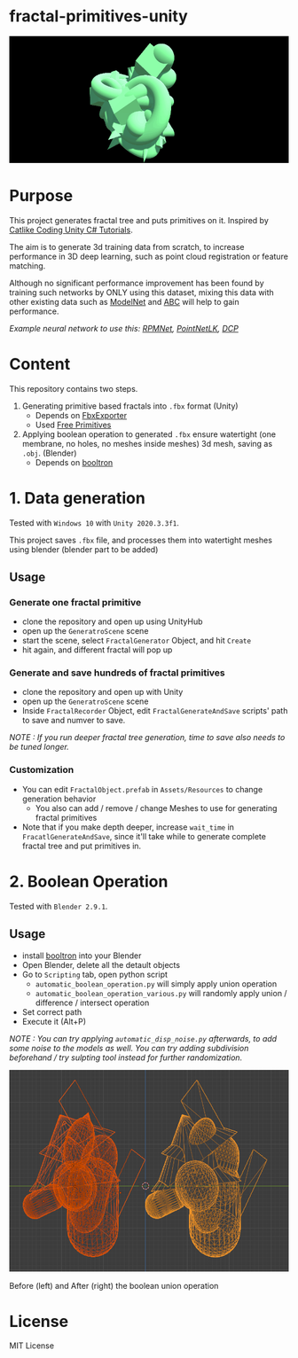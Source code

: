 # fractal-primitives-unity

![Teaser](media/fractalgeneration.gif)

# Purpose
This project generates fractal tree and puts primitives on it. Inspired by [Catlike Coding Unity C# Tutorials](https://catlikecoding.com/unity/tutorials/constructing-a-fractal/).

The aim is to generate 3d training data from scratch, to increase performance in 3D deep learning, such as point cloud registration or feature matching. 

Although no significant performance improvement has been found by training such networks by ONLY using this dataset, mixing this data with other existing data such as [ModelNet](https://modelnet.cs.princeton.edu/) and [ABC](https://deep-geometry.github.io/abc-dataset/) will help to gain performance.

*Example neural network to use this:  [RPMNet](https://github.com/yewzijian/RPMNet/tree/74f6531968bc084e44231e397da640432cd42a4b), [PointNetLK](https://github.com/hmgoforth/PointNetLK), [DCP](https://github.com/WangYueFt/dcp)*

# Content

This repository contains two steps.

1. Generating primitive based fractals into `.fbx` format (Unity)
    - Depends on [FbxExporter](https://github.com/unity3d-jp/FbxExporter)
    - Used [Free Primitives](https://forum.unity.com/threads/release-free-primitives.234595/#post-1557127)
1. Applying boolean operation to generated `.fbx` ensure watertight (one membrane, no holes, no meshes inside meshes) 3d mesh, saving as `.obj`. (Blender)
    - Depends on [booltron](https://github.com/mrachinskiy/booltron)

# 1. Data generation

Tested with `Windows 10` with `Unity 2020.3.3f1`.

This project saves `.fbx` file, and processes them into watertight meshes using blender (blender part to be added)

## Usage
### Generate one fractal primitive
- clone the repository and open up using UnityHub
- open up the `GeneratroScene` scene
- start the scene, select `FractalGenerator` Object, and hit `Create`
- hit again, and different fractal will pop up

### Generate and save hundreds of fractal primitives
- clone the repository and open up with Unity
- open up the `GeneratroScene` scene
- Inside `FractalRecorder` Object, edit `FractalGenerateAndSave` scripts' path to save and numver to save.

*NOTE : If you run deeper fractal tree generation, time to save also needs to be tuned longer.*

### Customization
- You can edit `FractalObject.prefab` in `Assets/Resources` to change generation behavior
    - You also can add / remove / change Meshes to use for generating fractal primitives
- Note that if you make depth deeper, increase `wait_time` in `FracatlGenerateAndSave`, since it'll take while to generate complete fractal tree and put primitives in.

# 2. Boolean Operation

Tested with `Blender 2.9.1`.

## Usage
- install [booltron](https://github.com/mrachinskiy/booltron) into your Blender
- Open Blender, delete all the detault objects
- Go to `Scripting` tab, open python script
    - `automatic_boolean_operation.py` will simply apply union operation
    - `automatic_boolean_operation_various.py` will randomly apply union / difference / intersect operation
- Set correct path
- Execute it (Alt+P)

*NOTE : You can try applying `automatic_disp_noise.py` afterwards, to add some noise to the models as well. You can try adding subdivision beforehand / try sulpting tool instead for further randomization.*

![BeforeAfter](media/boolean_before_after.png)

Before (left) and After (right) the boolean union operation

# License
MIT License

